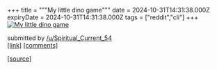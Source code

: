 +++
title = """My little dino game"""
date = 2024-10-31T14:31:38.000Z
expiryDate = 2024-10-31T14:31:38.000Z
tags = ["reddit","cli"]
+++
[![My little dino game](https://preview.redd.it/1gmpaip9r3yd1.png?width=640&crop=smart&auto=webp&s=acac143469a99697398dfc66df415577d2e9cb78 "My little dino game")](https://www.reddit.com/r/commandline/comments/1ggfxbm/my_little_dino_game/)

submitted by [/u/Spiritual\_Current\_54](https://www.reddit.com/user/Spiritual_Current_54)  
[\[link\]](https://i.redd.it/1gmpaip9r3yd1.png) [\[comments\]](https://www.reddit.com/r/commandline/comments/1ggfxbm/my_little_dino_game/)

[[source]](https://www.reddit.com/r/commandline/comments/1ggfxbm/my_little_dino_game/)
